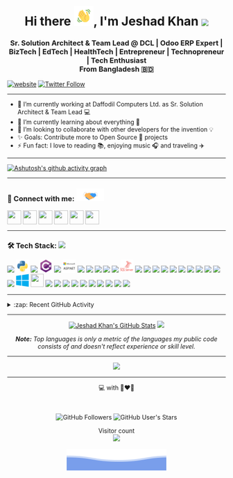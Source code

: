 <h1 align="center">
  Hi there <a href="#"><img src="https://raw.githubusercontent.com/JeshadKhan/jeshadkhan/main/.github/images/hand_wave.gif" width="45px" height="45px"/></a>, I'm Jeshad Khan
  <img align="center" src="https://readme-typing-svg.herokuapp.com?font=Satisfy&color=%2338C2FF&size=35&center=true&vCenter=true&height=60&width=600&lines=Full+Stack+Developer;Odoo+ERP+Expert;BizTech;EdTech;HealthTech;Entrepreneur;Technopreneur;Tech+Enthusiast"></img>
</h1>

<h3 align="center">Sr. Solution Architect & Team Lead @ DCL | Odoo ERP Expert | BizTech | EdTech | HealthTech | Entrepreneur | Technopreneur | Tech Enthusiast<br/>From Bangladesh 🇧🇩</h3>

[![website](https://img.shields.io/website?label=JeshadKhan.com&style=for-the-badge&url=https%3A%2F%2Fjeshadkhan.com)](https://jeshadkhan.com)
[![Twitter Follow](https://img.shields.io/twitter/follow/jeshadkhan?color=1DA1F2&logo=twitter&style=for-the-badge)](https://twitter.com/intent/follow?original_referer=https%3A%2F%2Fgithub.com%2FJeshadKhan&screen_name=JeshadKhan)

---

<!--
<a href="#"><img src="https://raw.githubusercontent.com/JeshadKhan/jeshadkhan/main/.github/images/dev_working.gif" height="125" align="right"/></a>
-->

- 🔭 I’m currently working at Daffodil Computers Ltd. as Sr. Solution Architect & Team Lead 💻
- 🌱 I’m currently learning about everything 💫
- 👯 I’m looking to collaborate with other developers for the invention 💡
- ✨ Goals: Contribute more to Open Source 🎯 projects
- ⚡ Fun fact: I love to reading 📚, enjoying music 🎧 and traveling ✈️

---

<!--[![Github Activity graph](https://activity-graph.herokuapp.com/graph?username=JeshadKhan&theme=react-dark&hide_border=true&custom_title=Activity%20Graph)](https://github.com/JeshadKhan/readme-components-github)-->
[![Ashutosh's github activity graph](https://github-readme-activity-graph.vercel.app/graph?username=JeshadKhan&bg_color=20232a&color=ffffff&line=57bcda&point=109be0&area=true&hide_border=true)](https://github.com/ashutosh00710/github-readme-activity-graph)

---

### 🔌 Connect with me: <a href="#"><img src="https://raw.githubusercontent.com/JeshadKhan/jeshadkhan/main/.github/images/handshake.gif" height="30px"></a>
<p>
  <a style="text-decoration: none;" href="https://jeshadkhan.github.io" target="blank" title="Personal Portfolio">
    <img align="center" height="32" width="32" src="https://cdn.simpleicons.org/googleearth?viewbox=auto"/>
  </a>
  <a style="text-decoration: none;" href="https://github.com/jeshadkhan" target="blank" title="GitHub">
    <img align="center" height="32" width="32" src="https://cdn.simpleicons.org/github?viewbox=auto/_/#ffffff"/>
  </a>
  <a style="text-decoration: none;" href="https://linkedin.com/in/jeshadkhan" target="blank" title="LinkedIn">
    <img align="center" height="32" width="32" src="https://cdn.simpleicons.org/linkedin?viewbox=auto"/>
  </a>
  <a style="text-decoration: none;" href="https://x.com/jeshadkhan" target="blank" title="X">
    <img align="center" height="32" width="32" src="https://cdn.simpleicons.org/x?viewbox=auto/_/#ffffff"/>
  </a>
  <a style="text-decoration: none;" href="https://facebook.com/jeshadkhan" target="blank" title="Facebook">
    <img align="center" height="32" width="32" src="https://cdn.simpleicons.org/facebook?viewbox=auto"/>
  </a>
  <a style="text-decoration: none;" href="https://youtube.com/jeshadkhan" target="blank" title="YouTube">
    <img align="center" height="32" width="32" src="https://cdn.simpleicons.org/youtube?viewbox=auto"/>
  </a>
</p>

---

### 🛠️ Tech Stack: <a href="#"><img src="https://media2.giphy.com/media/QssGEmpkyEOhBCb7e1/giphy.gif?cid=ecf05e47a0n3gi1bfqntqmob8g9aid1oyj2wr3ds3mg700bl&rid=giphy.gif" height="30px"></a>
<p>
  <img height="30" src="https://cdn.simpleicons.org/odoo?viewbox=auto"/>
  <img width="30" height="30" src="https://raw.githubusercontent.com/devicons/devicon/master/icons/python/python-original.svg"/>
  <img height="30" src="https://cdn.simpleicons.org/dotnet?viewbox=auto"/>
  <img width="30" height="30" src="https://raw.githubusercontent.com/devicons/devicon/master/icons/csharp/csharp-original.svg"/>
  <img height="30" src="https://cdn.simpleicons.org/dotnet?viewbox=auto"/>
  <img width="30" height="30" src="https://raw.githubusercontent.com/github/explore/80688e429a7d4ef2fca1e82350fe8e3517d3494d/topics/aspnet/aspnet.png"/>
  <img height="30" src="https://cdn.simpleicons.org/html5?viewbox=auto"/>
  <img height="30" src="https://cdn.simpleicons.org/css3?viewbox=auto"/>
  <img height="30" src="https://cdn.simpleicons.org/javascript?viewbox=auto"/>
  <img height="30" src="https://cdn.simpleicons.org/bootstrap?viewbox=auto"/>
  <img height="30" src="https://cdn.simpleicons.org/postgresql?viewbox=auto"/>
  <img width="30" height="30" src="https://raw.githubusercontent.com/devicons/devicon/master/icons/microsoftsqlserver/microsoftsqlserver-plain-wordmark.svg"/>
  <img height="30" src="https://cdn.simpleicons.org/mysql?viewbox=auto"/>
  <img height="30" src="https://cdn.simpleicons.org/adobephotoshop?viewbox=auto"/>
  <img height="30" src="https://cdn.simpleicons.org/postman?viewbox=auto"/>
  <img height="30" src="https://cdn.simpleicons.org/nginx?viewbox=auto"/>
  <img height="30" src="https://cdn.simpleicons.org/akamai?viewbox=auto"/>
  <img height="30" src="https://cdn.simpleicons.org/digitalocean?viewbox=auto"/>
  <img height="30" src="https://cdn.simpleicons.org/amazonwebservices?viewbox=auto"/>
  <img height="30" src="https://cdn.simpleicons.org/amazonec2?viewbox=auto"/>
  <img height="30" src="https://cdn.simpleicons.org/googlecloud?viewbox=auto"/>
  <img height="30" src="https://cdn.simpleicons.org/linux?viewbox=auto"/>
  <img height="30" src="https://cdn.simpleicons.org/ubuntu?viewbox=auto"/>
  <img width="30" height="30" src="https://raw.githubusercontent.com/devicons/devicon/master/icons/windows8/windows8-original.svg"/>
  <img width="30" height="30" src="https://code.visualstudio.com/favicon.ico"/>
  <img height="30" src="https://cdn.simpleicons.org/diagramsdotnet?viewbox=auto"/>
  <img height="30" src="https://cdn.simpleicons.org/jirasoftware?viewbox=auto"/>
  <img height="30" src="https://cdn.simpleicons.org/asana?viewbox=auto"/>
  <img height="30" src="https://cdn.simpleicons.org/trello?viewbox=auto"/>
  <img height="30" src="https://cdn.simpleicons.org/notion?viewbox=auto"/>
  <img height="30" src="https://cdn.simpleicons.org/git?viewbox=auto"/>
  <img height="30" src="https://cdn.simpleicons.org/github?viewbox=auto"/>
  <img height="30" src="https://cdn.simpleicons.org/gitlab?viewbox=auto"/>
  <img height="30" src="https://cdn.simpleicons.org/docker?viewbox=auto"/>
  <img height="30" src="https://cdn.simpleicons.org/gnometerminal?viewbox=auto/_/#ffffff"/>
</p>

---

<!--
### 📕 Latest Blog Posts

- [📝 Title 1](https://www.youtube.com/watch?v=7o5oMD9BCjs)
- [📝 Title 2](https://www.youtube.com/watch?v=7o5oMD9BCjs)

➡️ [More...](https://youtube.com/jeshadkhan)


--- 
-->

<details>
  <summary>:zap: Recent GitHub Activity</summary>
  
<!--START_SECTION:activity-->
1. 💪 Opened PR [#395](https://github.com/w3schools-test/w3schools-test.github.io/pull/395) in [w3schools-test/w3schools-test.github.io](https://github.com/w3schools-test/w3schools-test.github.io)
2. 🗣 Commented on [#1](https://github.com/JeshadKhan/jeshadkhan/issues/1) in [JeshadKhan/jeshadkhan](https://github.com/JeshadKhan/jeshadkhan)
3. 🗣 Commented on [#1](https://github.com/JeshadKhan/jeshadkhan/issues/1) in [JeshadKhan/jeshadkhan](https://github.com/JeshadKhan/jeshadkhan)
4. ❗️ Opened issue [#1](https://github.com/JeshadKhan/jeshadkhan/issues/1) in [JeshadKhan/jeshadkhan](https://github.com/JeshadKhan/jeshadkhan)
<!--END_SECTION:activity-->

</details>

---

<div align="center">
  <a href="#"><img alt="Jeshad Khan's GitHub Stats" src="https://github-readme-stats.vercel.app/api?username=jeshadkhan&show_icons=true&include_all_commits=true&count_private=true&theme=react&show_icons=true&hide_border=true" height="170"/></a>
  <a href="#"><img src="https://github-readme-stats.vercel.app/api/top-langs/?username=jeshadkhan&theme=react&langs_count=10&layout=compact&hide_border=true" height="170"/></a>
  
  <i><b>Note:</b> Top languages is only a metric of the languages my public code consists of and doesn't reflect experience or skill level.</i>
</div>

---

<div align="center">
  <a href="#"><img src="https://media.giphy.com/media/vmGjjH1XOjViEfbBfZ/giphy.gif" width="128"></a>
</div>

---

<p align="center">
💻 with 💚❤️💚
</p>
<br/>
<p align="center">
  <img alt="GitHub Followers" src="https://img.shields.io/github/followers/JeshadKhan?style=social"/>
  <img alt="GitHub User's Stars" src="https://img.shields.io/github/stars/JeshadKhan?style=social"/>
</p>
<p align="center"> 
  Visitor count<br>
  <a href="#"><img src="https://profile-counter.glitch.me/JeshadKhan/count.svg"/></a>
</p>
<div align="center">
  <a href="#"><img src="https://raw.githubusercontent.com/JeshadKhan/jeshadkhan/main/.github/images/footer.svg"/></a>
</div>


